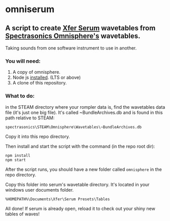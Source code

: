 # omniserum
## A script to create [Xfer Serum](https://xferrecords.com/products/serum) wavetables from [Spectrasonics Omnisphere's](https://www.spectrasonics.net/products/omnisphere/) wavetables.
Taking sounds from one software instrument to use in another.

### You will need:
1. A copy of omnisphere.
2. Node js [installed](https://nodejs.org/en/download/). (LTS or above)
3. A clone of this repository.

### What to do:
in the STEAM directory where your rompler data is, find the wavetables data file (it's just one big file).
It's called ~BundleArchives.db and is found in this path relative to STEAM:
```
spectrasonics\STEAM\Omnisphere\Wavetables\~BundleArchives.db
```
Copy it into this repo directory.

Then install and start the script with the command (in the repo root dir):

```
npm install
npm start
```

After the script runs, you should have a new folder called `omnisphere` in the repo directory.

Copy this folder into serum's wavetable directory. It's located in your windows user documents folder.
```
%HOMEPATH%\Documents\Xfer\Serum Presets\Tables
```

All done! If serum is already open, reload it to check out your shiny new tables of waves!
